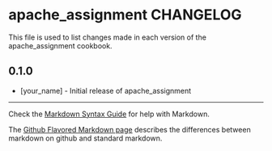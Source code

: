 # apache_assignment CHANGELOG

This file is used to list changes made in each version of the apache_assignment cookbook.

## 0.1.0
- [your_name] - Initial release of apache_assignment

- - -
Check the [Markdown Syntax Guide](http://daringfireball.net/projects/markdown/syntax) for help with Markdown.

The [Github Flavored Markdown page](http://github.github.com/github-flavored-markdown/) describes the differences between markdown on github and standard markdown.
